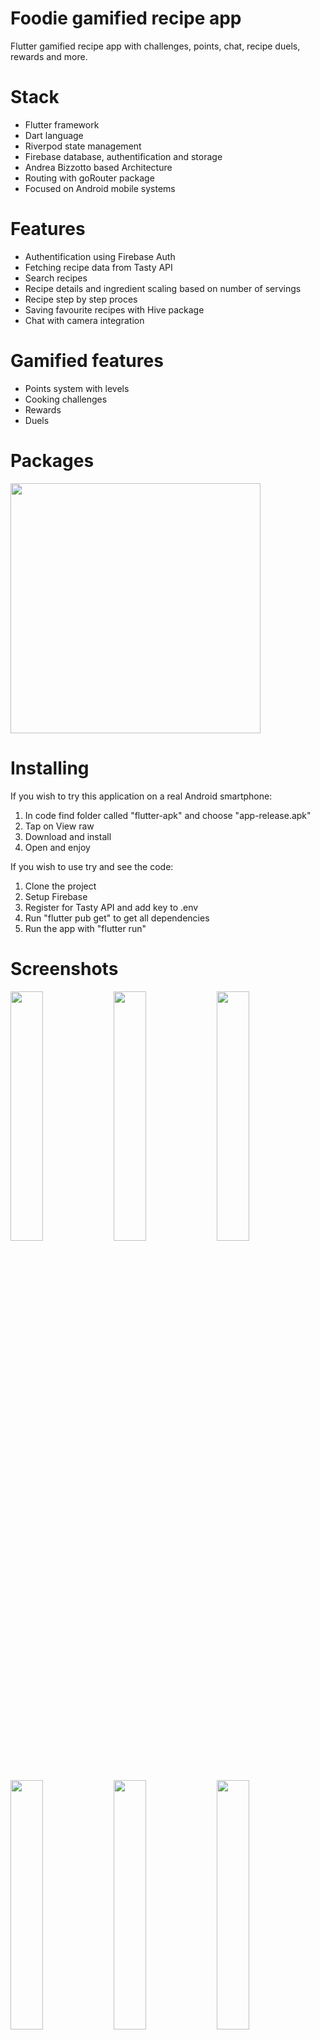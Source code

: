 # Foodie gamified recipe app

Flutter gamified recipe app with challenges, points, chat, recipe duels, rewards and more.

# Stack

* Flutter framework
* Dart language
* Riverpod state management
* Firebase database, authentification and storage
* Andrea Bizzotto based Architecture
* Routing with goRouter package
* Focused on Android mobile systems

# Features

* Authentification using Firebase Auth
* Fetching recipe data from Tasty API
* Search recipes
* Recipe details and ingredient scaling based on number of servings
* Recipe step by step proces
* Saving favourite recipes with Hive package
* Chat with camera integration

# Gamified features

* Points system with levels
* Cooking challenges
* Rewards
* Duels

# Packages

<p float="left">
  <img src="/screenshots/pubspec.png" width="400px" />
</p>

# Installing

If you wish to try this application on a real Android smartphone:
 1.  In code find folder called "flutter-apk" and choose "app-release.apk"
 2.  Tap on View raw
 3.  Download and install
 4.  Open and enjoy

If you wish to use try and see the code:
 1.  Clone the project
 2.  Setup Firebase
 3.  Register for Tasty API and add key to .env
 4.  Run "flutter pub get" to get all dependencies
 5.  Run the app with "flutter run"

# Screenshots

<p float="left">
  <img src="/screenshots/onboard1.jpg" width="32%" />
  <img src="/screenshots/onboard4.jpg" width="32%" /> 
  <img src="/screenshots/onboard5.jpg" width="32%" />
</p>
<p float="left">
  <img src="/screenshots/auth1.jpg" width="32%" />
  <img src="/screenshots/auth2.jpg" width="32%" /> 
  <img src="/screenshots/home.jpg" width="32%" />
</p>
<p float="left">
  <img src="/screenshots/desription1.jpg" width="32%" />
  <img src="/screenshots/description2.jpg" width="32%" /> 
  <img src="/screenshots/koraci1.jpg" width="32%" />
</p>
<p float="left">
  <img src="/screenshots/koraci2.jpg" width="32%" />
  <img src="/screenshots/koraci3.jpg" width="32%" />
  <img src="/screenshots/saved.jpg" width="32%" />
</p>
<p float="left">
  <img src="/screenshots/chall1.jpg" width="32%" />
  <img src="/screenshots/chall2.jpg" width="32%" />
  <img src="/screenshots/chall3.jpg" width="32%" />
</p>
<p float="left">
  <img src="/screenshots/friends1.jpg" width="32%" />
  <img src="/screenshots/friends2.jpg" width="32%" />
  <img src="/screenshots/chat.jpg" width="32%" />
</p>
<p float="left">
  <img src="/screenshots/duel1.jpg" width="32%" />
  <img src="/screenshots/duel2.jpg" width="32%" />
  <img src="/screenshots/profile2.jpg" width="32%" />
</p>
